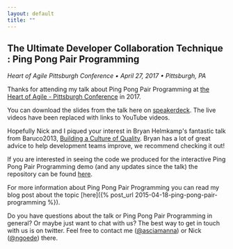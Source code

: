 ```yaml
---
layout: default
title: ""
---
```

## The Ultimate Developer Collaboration Technique : Ping Pong Pair Programming
_Heart of Agile Pittsburgh Conference &bull; April 27, 2017 &bull; Pittsburgh, PA_

Thanks for attending my talk about Ping Pong Pair Programming at [the Heart of Agile - Pittsburgh Conference](http://heartofagile.com/heart-of-agile-conferences/heart-of-agile-pittsburgh-2017/) in 2017. 

You can download the slides from the talk here on [speakerdeck](https://speakerdeck.com/asciamanna/ping-pong-pair-programming-heart-of-agile-pittsburgh-2017). The live videos have been replaced with links to YouTube videos.
<script async class="speakerdeck-embed" data-id="8e5d493fd0594394aeb901faf1c359ee" data-ratio="1.77777777777778" src="//speakerdeck.com/assets/embed.js"></script>

Hopefully Nick and I piqued your interest in Bryan Helmkamp's fantastic talk from Baruco2013, [Building a Culture of Quality](https://www.youtube.com/watch?v=Jsi1YTkXwxA). Bryan has a lot of great advice to help development teams improve, we recommend checking it out! 

If you are interested in seeing the code we produced for the interactive Ping Pong Pair Programming demo (and any updates since the talk) the repository can be found [here](https://github.com/asciamanna/ping-pong-pair-programming-talk).

For more information about Ping Pong Pair Programming you can read my blog post about the topic [here]({% post_url 2015-04-18-ping-pong-pair-programming %}).

Do you have questions about the talk or Ping Pong Pair Programming in general? Or maybe just want to chat with us? The best way to get in touch with us is on twitter. Feel free to contact me ([@asciamanna](https://www.twitter.com/asciamanna)) or Nick ([@ngoede](https://www.twitter.com/ngoede)) there. 
